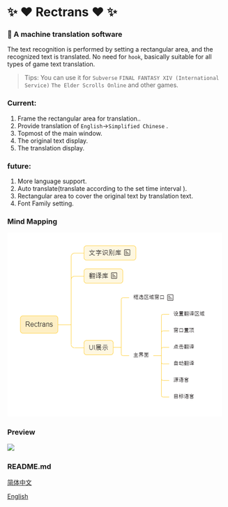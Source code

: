 # :sparkles: :heart: Rectrans :heart: :sparkles:


### :unicorn: A machine translation software 

The text recognition is performed by setting a rectangular area,
and the recognized text is translated. No need for `hook`, basically suitable for all types of game text translation. 

> Tips: You can use it for `Subverse` `FINAL FANTASY XIV (International Service)` `The Elder Scrolls Online` and other games. 

### Current: 

1. Frame the rectangular area for translation..
2. Provide translation of `English`→`Simplified Chinese` .
3. Topmost of the main window. 
4. The original text display. 
5. The translation display. 


### future:
1. More language support.
2. Auto translate(translate according to the set time interval ).
3. Rectangular area to cover the original text by translation text.
4. Font Family setting.

### Mind Mapping

![](mind.png)


### Preview

![](preview1.png)


### README.md

[简体中文](README.md)

[English](README.en.md)
